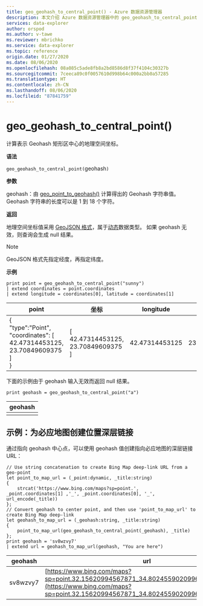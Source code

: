 ```yaml
---
title: geo_geohash_to_central_point() - Azure 数据资源管理器
description: 本文介绍 Azure 数据资源管理器中的 geo_geohash_to_central_point()。
services: data-explorer
author: orspod
ms.author: v-tawe
ms.reviewer: mbrichko
ms.service: data-explorer
ms.topic: reference
origin.date: 01/27/2020
ms.date: 08/06/2020
ms.openlocfilehash: 08a085c5ade8fb8a2bd8586d8f37f4104c30327b
ms.sourcegitcommit: 7ceeca89c0f0057610d998b64c000a2bb0a57285
ms.translationtype: HT
ms.contentlocale: zh-CN
ms.lasthandoff: 08/06/2020
ms.locfileid: "87841759"
---
```

# <a name="geo_geohash_to_central_point"></a>geo_geohash_to_central_point()

计算表示 Geohash 矩形区中心的地理空间坐标。 

**语法**

`geo_geohash_to_central_point(`geohash`)`

**参数**

geohash：由 [geo_point_to_geohash()](geo-point-to-geohash-function.md) 计算得出的 Geohash 字符串值。 Geohash 字符串的长度可以是 1 到 18 个字符。

**返回**

地理空间坐标值采用 [GeoJSON 格式](https://tools.ietf.org/html/rfc7946)，属于[动态](./scalar-data-types/dynamic.md)数据类型。 如果 geohash 无效，则查询会生成 null 结果。

> [!NOTE]
> GeoJSON 格式先指定经度，再指定纬度。

**示例**

<!-- csl: https://help.kusto.chinacloudapi.cn/Samples -->
```kusto
print point = geo_geohash_to_central_point("sunny")
| extend coordinates = point.coordinates
| extend longitude = coordinates[0], latitude = coordinates[1]
```

|point|坐标|longitude|latitude|
|---|---|---|---|
|{<br>  "type":"Point",<br>  "coordinates": [<br>    42.47314453125,<br>    23.70849609375<br>  ]<br>}|[<br>  42.47314453125,<br>  23.70849609375<br>]|42.47314453125|23.70849609375|

下面的示例由于 geohash 输入无效而返回 null 结果。

<!-- csl: https://help.kusto.chinacloudapi.cn/Samples -->
```kusto
print geohash = geo_geohash_to_central_point("a")
```

|geohash|
|---|
||

## <a name="example-creating-location-deep-links-for-bing-maps"></a>示例：为必应地图创建位置深层链接

通过指向 geohash 中心点，可以使用 geohash 值创建指向必应地图的深层链接 URL：

<!-- csl: https://help.kusto.chinacloudapi.cn/Samples -->
```kusto
// Use string concatenation to create Bing Map deep-link URL from a geo-point
let point_to_map_url = (_point:dynamic, _title:string) 
{
    strcat('https://www.bing.com/maps?sp=point.', _point.coordinates[1] ,'_', _point.coordinates[0], '_', url_encode(_title)) 
};
// Convert geohash to center point, and then use 'point_to_map_url' to create Bing Map deep-link
let geohash_to_map_url = (_geohash:string, _title:string)
{
    point_to_map_url(geo_geohash_to_central_point(_geohash), _title)
};
print geohash = 'sv8wzvy7'
| extend url = geohash_to_map_url(geohash, "You are here")
```

|geohash|url|
|---|---|
|sv8wzvy7|[https://www.bing.com/maps?sp=point.32.15620994567871_34.80245590209961_You+are+here](https://www.bing.com/maps?sp=point.32.15620994567871_34.80245590209961_You+are+here)|
